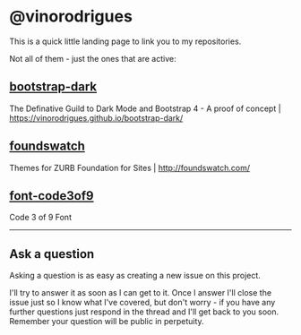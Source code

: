 # @vinorodrigues

This is a quick little landing page to link you to my repositories.

Not all of them - just the ones that are active:

## [bootstrap-dark](https://github.com/vinorodrigues/bootstrap-dark)

The Definative Guild to Dark Mode and Bootstrap 4 - A proof of concept
|
https://vinorodrigues.github.io/bootstrap-dark/

## [foundswatch](https://github.com/vinorodrigues/foundswatch)

Themes for ZURB Foundation for Sites
|
http://foundswatch.com/

## [font-code3of9](https://github.com/vinorodrigues/font-code3of9)

Code 3 of 9 Font

---

## Ask a question

Asking a question is as easy as creating a new issue on this project.

I'll try to answer it as soon as I can get to it. Once I answer I'll close the issue just so I know what I've covered, but don't worry - if you have any further questions just respond in the thread and I'll get back to you soon.
Remember your question will be public in perpetuity.
